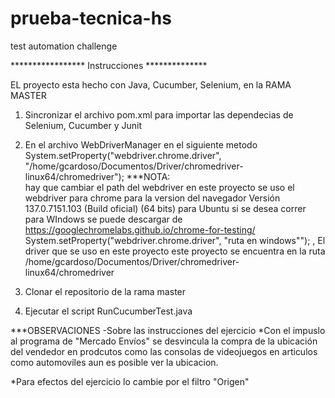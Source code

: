 # prueba-tecnica-hs
test automation challenge


***************** Instrucciones **************


EL proyecto esta hecho con Java, Cucumber, Selenium, en la RAMA MASTER

1) Sincronizar el archivo pom.xml para importar las dependecias de Selenium, Cucumber y Junit

2) En el archivo WebDriverManager en el siguiente metodo 
            System.setProperty("webdriver.chrome.driver", "/home/gcardoso/Documentos/Driver/chromedriver-linux64/chromedriver");
***NOTA: 			
hay que cambiar el path del webdriver en este proyecto se uso el webdriver para chrome para la version del navegador Versión 137.0.7151.103 (Build oficial) (64 bits)
para Ubuntu si se desea correr para WIndows se puede descargar de https://googlechromelabs.github.io/chrome-for-testing/
System.setProperty("webdriver.chrome.driver", "ruta en windows""); , 
El driver que se uso en este proyecto este proyecto se encuentra en la ruta  /home/gcardoso/Documentos/Driver/chromedriver-linux64/chromedriver

3) Clonar el repositorio de la rama master 

4) Ejecutar el script RunCucumberTest.java


***OBSERVACIONES 
-Sobre las instrucciones del ejercicio
*Con el impuslo al programa de "Mercado Envíos" se desvincula la compra de la ubicación del vendedor en prodcutos como las consolas de videojuegos
en articulos como automoviles aun es posible ver la ubicacion.

*Para efectos del ejercicio lo cambie por el filtro "Origen"
